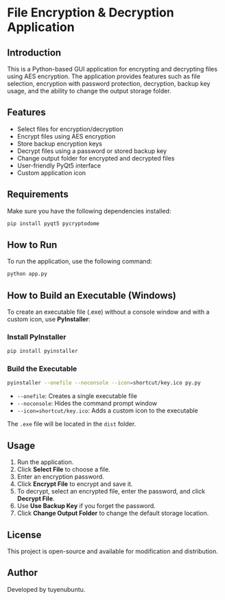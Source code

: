 # File Encryption & Decryption Application

## Introduction

This is a Python-based GUI application for encrypting and decrypting files using AES encryption. The application provides features such as file selection, encryption with password protection, decryption, backup key usage, and the ability to change the output storage folder.

## Features

- Select files for encryption/decryption
- Encrypt files using AES encryption
- Store backup encryption keys
- Decrypt files using a password or stored backup key
- Change output folder for encrypted and decrypted files
- User-friendly PyQt5 interface
- Custom application icon

## Requirements

Make sure you have the following dependencies installed:

```bash
pip install pyqt5 pycryptodome
```

## How to Run

To run the application, use the following command:

```bash
python app.py
```

## How to Build an Executable (Windows)

To create an executable file (.exe) without a console window and with a custom icon, use **PyInstaller**:

### Install PyInstaller

```bash
pip install pyinstaller
```

### Build the Executable

```bash
pyinstaller --onefile --noconsole --icon=shortcut/key.ico py.py
```

- `--onefile`: Creates a single executable file
- `--noconsole`: Hides the command prompt window
- `--icon=shortcut/key.ico`: Adds a custom icon to the executable

The `.exe` file will be located in the `dist` folder.

## Usage

1. Run the application.
2. Click **Select File** to choose a file.
3. Enter an encryption password.
4. Click **Encrypt File** to encrypt and save it.
5. To decrypt, select an encrypted file, enter the password, and click **Decrypt File**.
6. Use **Use Backup Key** if you forget the password.
7. Click **Change Output Folder** to change the default storage location.

## License

This project is open-source and available for modification and distribution.

## Author

Developed by tuyenubuntu.


